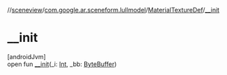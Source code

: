 //[sceneview](../../../index.md)/[com.google.ar.sceneform.lullmodel](../index.md)/[MaterialTextureDef](index.md)/[__init](__init.md)

# __init

[androidJvm]\
open fun [__init](__init.md)(_i: [Int](https://kotlinlang.org/api/latest/jvm/stdlib/kotlin/-int/index.html), _bb: [ByteBuffer](https://developer.android.com/reference/kotlin/java/nio/ByteBuffer.html))
